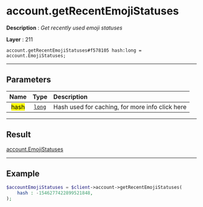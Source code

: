 # account.getRecentEmojiStatuses

**Description** : *Get recently used emoji statuses*

**Layer** : 211

```tl
account.getRecentEmojiStatuses#f578105 hash:long = account.EmojiStatuses;
```

---

## Parameters

| Name | Type | Description |
| :---: | :---: | :--- |
| <mark>hash</mark> | [`long`](type/long) | Hash used for caching, for more info click here |

---

## Result

[account.EmojiStatuses](type/account.EmojiStatuses)

---

## Example

```php
$accountEmojiStatuses = $client->account->getRecentEmojiStatuses(
	hash : -1546277422899521848,
);
```